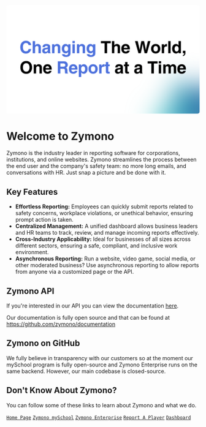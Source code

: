 <span style="border-radius: 5px;"><img src="https://raw.githubusercontent.com/zymono/.github/refs/heads/main/images/banner.png" style="border-radius: 5px;"></span>

# Welcome to Zymono

Zymono is the industry leader in reporting software for corporations, institutions, and online websites. Zymono streamlines the process between the end user and the company's safety team: no more long emails, and conversations with HR. Just snap a picture and be done with it.

## Key Features

- **Effortless Reporting:** Employees can quickly submit reports related to safety concerns, workplace violations, or unethical behavior, ensuring prompt action is taken.
- **Centralized Management:** A unified dashboard allows business leaders and HR teams to track, review, and manage incoming reports effectively.
- **Cross-Industry Applicability:** Ideal for businesses of all sizes across different sectors, ensuring a safe, compliant, and inclusive work environment.
- **Asynchronous Reporting:** Run a website, video game, social media, or other moderated business? Use asynchronous reporting to allow reports from anyone via a customized page or the API.

## Zymono API

If you're interested in our API you can view the documentation [here](https://docs.zymono.com).

Our documentation is fully open source and that can be found at https://github.com/zymono/documentation

## Zymono on GitHub

We fully believe in transparency with our customers so at the moment our mySchool program is fully open-source and Zymono Enterprise runs on the same backend. However, our main codebase is closed-source. 

## Don't Know About Zymono?

You can follow some of these links to learn about Zymono and what we do.

[`Home Page`](https://zymono.com/)  [`Zymono mySchool`](https://zymono.com/myschool/) [`Zymono Enterprise`](https://zymono.com/enterprise/) [`Report A Player`](https://zymono.com/report/) [`Dashboard`](https://zymono.com/myreports/)
